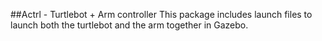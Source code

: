 ##Actrl - Turtlebot + Arm controller
This package includes launch files to launch both the turtlebot and the arm together in Gazebo.
